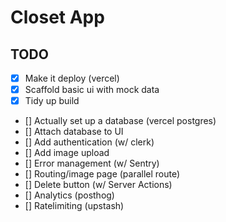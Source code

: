 # Closet App

## TODO
- [x] Make it deploy (vercel)
- [x] Scaffold basic ui with mock data
- [x] Tidy up build
- [] Actually set up a database (vercel postgres)
- [] Attach database to UI
- [] Add authentication (w/ clerk)
- [] Add image upload
- [] Error management (w/ Sentry)
- [] Routing/image page (parallel route)
- [] Delete button (w/ Server Actions)
- [] Analytics (posthog)
- [] Ratelimiting (upstash)

